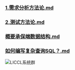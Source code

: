 

###  [1.需求分析方法论.md](1.需求分析方法论.md)

###  [2.测试方法论.md](2.测试方法论.md)

###  [概要承保端数据结构.md](工作经验\概要承保端数据结构.md)

###  [如何编写复杂查询SQL？.md](工作经验\如何编写复杂查询SQL？.md)





![LICCL系统群](img/LICCL系统群.png)

